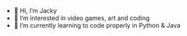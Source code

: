 - 👋 Hi, I’m Jacky
- 👀 I’m interested in video games, art and coding
- 🌱 I’m currently learning to code properly in Python & Java
